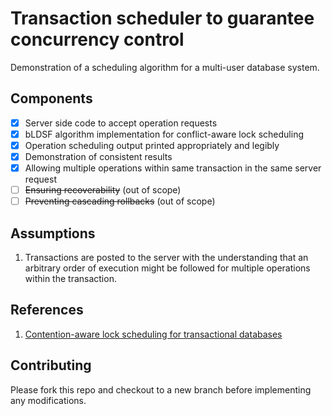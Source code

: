 # Transaction scheduler to guarantee concurrency control

Demonstration of a scheduling algorithm for a multi-user database system. 

## Components

- [x] Server side code to accept operation requests
- [x] bLDSF algorithm implementation for conflict-aware lock scheduling
- [x] Operation scheduling output printed appropriately and legibly
- [x] Demonstration of consistent results 
- [x] Allowing multiple operations within same transaction in the same server request
- [ ] ~~Ensuring recoverability~~ (out of scope)
- [ ] ~~Preventing cascading rollbacks~~ (out of scope)

## Assumptions

1. Transactions are posted to the server with the understanding that an arbitrary order of execution might be followed for multiple operations within the transaction.
## References

1. [Contention-aware lock scheduling for transactional databases](https://web.eecs.umich.edu/~mozafari/php/data/uploads/pvldb_2018_sched.pdf)

## Contributing

Please fork this repo and checkout to a new branch before implementing any modifications.
